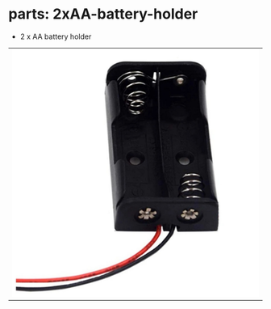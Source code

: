 # parts: 2xAA-battery-holder

- 2 x AA battery holder

|   |
| --- |
| ![image](https://github.com/kamangir/assets2/raw/main/bluer-ugv/2xAA-battery-holder.jpg?raw=true) |
